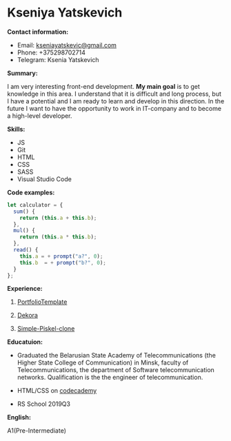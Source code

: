 # Kseniya Yatskevich

**Contact information:**
* Email: kseniayatskevic@gmail.com
* Phone: +375298702714
* Telegram: Ksenia Yatskevich

**Summary:**

I am very interesting front-end development. **My main goal** is to get knowledge in this area. I understand that it is difficult and long process, but I have a potential and I am ready to learn and develop in this direction.  In the future I  want to have the opportunity to work in IT-company and  to become a high-level developer.

**Skills:**

* JS
* Git
* HTML
* CSS
* SASS
* Visual Studio Code

**Code examples:**

```javascript
let calculator = {
  sum() {
    return (this.a + this.b);
  },
  mul() {
    return (this.a * this.b);
  },
  read() {
    this.a = + prompt("a?", 0);
    this.b  = + prompt("b?", 0);
  }
};
```

**Experience:**

1. [PortfolioTemplate](https://github.com/KseniyaYatskevich/PortfolioTemplate)

2. [Dekora](https://github.com/KseniyaYatskevich/Dekora)

3. [Simple-Piskel-clone](https://nostalgic-mahavira-053e8d.netlify.com/)


**Educatuion:**

* Graduated the Belarusian State Academy of Telecommunications (the Higher State College of Communication) in Minsk, faculty of Telecommunications, the department of Software telecommunication networks. Qualification is the the engineer of telecommunication.

* HTML/CSS on [codecademy](https://www.codecademy.com/users/Kseniya_Ya/achievements)

* RS School 2019Q3

**English:**

A1(Pre-Intermediate)

